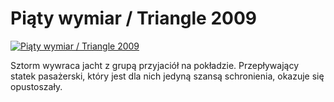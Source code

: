 Piąty wymiar / Triangle 2009 
=============
[![Piąty wymiar / Triangle 2009 ](http://vidos.pl/images/player.gif)](http://vidos.pl/piaty-wymiar-triangle-2009)

 Sztorm wywraca jacht z grupą przyjaciół na pokładzie. Przepływający statek pasażerski, który jest dla nich jedyną szansą schronienia, okazuje się opustoszały.
